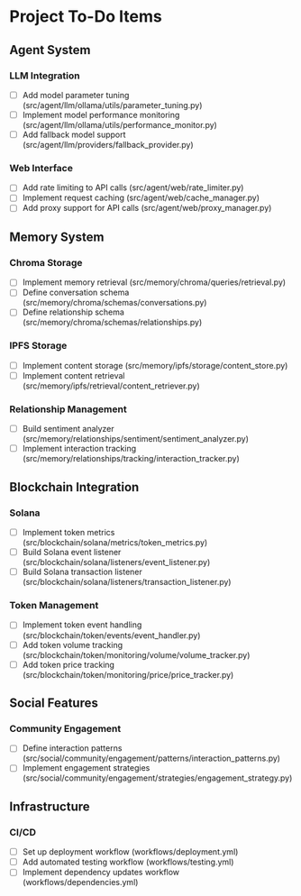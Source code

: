 # Project To-Do Items

## Agent System

### LLM Integration
- [ ] Add model parameter tuning (src/agent/llm/ollama/utils/parameter_tuning.py)
- [ ] Implement model performance monitoring (src/agent/llm/ollama/utils/performance_monitor.py)
- [ ] Add fallback model support (src/agent/llm/providers/fallback_provider.py)

### Web Interface
- [ ] Add rate limiting to API calls (src/agent/web/rate_limiter.py)
- [ ] Implement request caching (src/agent/web/cache_manager.py)
- [ ] Add proxy support for API calls (src/agent/web/proxy_manager.py)

## Memory System

### Chroma Storage
- [ ] Implement memory retrieval (src/memory/chroma/queries/retrieval.py)
- [ ] Define conversation schema (src/memory/chroma/schemas/conversations.py)
- [ ] Define relationship schema (src/memory/chroma/schemas/relationships.py)

### IPFS Storage
- [ ] Implement content storage (src/memory/ipfs/storage/content_store.py)
- [ ] Implement content retrieval (src/memory/ipfs/retrieval/content_retriever.py)

### Relationship Management
- [ ] Build sentiment analyzer (src/memory/relationships/sentiment/sentiment_analyzer.py)
- [ ] Implement interaction tracking (src/memory/relationships/tracking/interaction_tracker.py)

## Blockchain Integration

### Solana 
- [ ] Implement token metrics (src/blockchain/solana/metrics/token_metrics.py)
- [ ] Build Solana event listener (src/blockchain/solana/listeners/event_listener.py) 
- [ ] Build Solana transaction listener (src/blockchain/solana/listeners/transaction_listener.py)

### Token Management
- [ ] Implement token event handling (src/blockchain/token/events/event_handler.py)
- [ ] Add token volume tracking (src/blockchain/token/monitoring/volume/volume_tracker.py)  
- [ ] Add token price tracking (src/blockchain/token/monitoring/price/price_tracker.py)

## Social Features

### Community Engagement
- [ ] Define interaction patterns (src/social/community/engagement/patterns/interaction_patterns.py)
- [ ] Implement engagement strategies (src/social/community/engagement/strategies/engagement_strategy.py)

## Infrastructure

### CI/CD
- [ ] Set up deployment workflow (workflows/deployment.yml)
- [ ] Add automated testing workflow (workflows/testing.yml)
- [ ] Implement dependency updates workflow (workflows/dependencies.yml) 